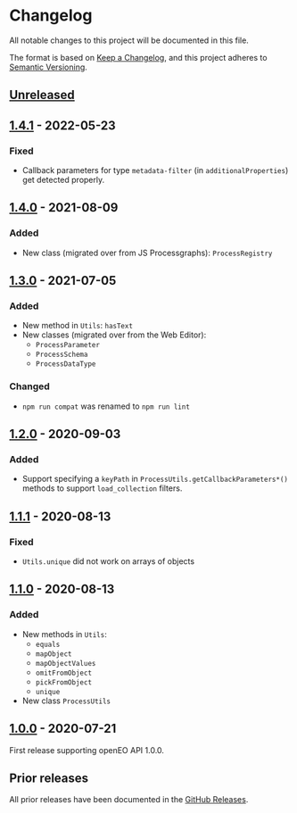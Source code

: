 # Changelog
All notable changes to this project will be documented in this file.

The format is based on [Keep a Changelog](https://keepachangelog.com/en/1.0.0/),
and this project adheres to [Semantic Versioning](https://semver.org/spec/v2.0.0.html).

## [Unreleased]

## [1.4.1] - 2022-05-23

### Fixed

- Callback parameters for type `metadata-filter` (in `additionalProperties`) get detected properly.

## [1.4.0] - 2021-08-09

### Added

- New class (migrated over from JS Processgraphs): `ProcessRegistry`

## [1.3.0] - 2021-07-05

### Added

- New method in `Utils`: `hasText`
- New classes (migrated over from the Web Editor):
  - `ProcessParameter`
  - `ProcessSchema`
  - `ProcessDataType`

### Changed

- `npm run compat` was renamed to `npm run lint`

## [1.2.0] - 2020-09-03

### Added

- Support specifying a `keyPath` in `ProcessUtils.getCallbackParameters*()` methods to support `load_collection` filters.

## [1.1.1] - 2020-08-13

### Fixed

- `Utils.unique` did not work on arrays of objects

## [1.1.0] - 2020-08-13

### Added

- New methods in `Utils`:
  - `equals`
  - `mapObject`
  - `mapObjectValues`
  - `omitFromObject`
  - `pickFromObject`
  - `unique`
- New class `ProcessUtils`

## [1.0.0] - 2020-07-21

First release supporting openEO API 1.0.0.

## Prior releases

All prior releases have been documented in the [GitHub Releases](https://github.com/Open-EO/openeo-js-commons/releases).

[Unreleased]: <https://github.com/Open-EO/openeo-js-commons/compare/v1.4.1...HEAD>
[1.4.1]: <https://github.com/Open-EO/openeo-js-commons/compare/v1.4.0...v1.4.1>
[1.4.0]: <https://github.com/Open-EO/openeo-js-commons/compare/v1.3.0...v1.4.0>
[1.3.0]: <https://github.com/Open-EO/openeo-js-commons/compare/v1.2.0...v1.3.0>
[1.2.0]: <https://github.com/Open-EO/openeo-js-commons/compare/v1.1.1...v1.2.0>
[1.1.1]: <https://github.com/Open-EO/openeo-js-commons/compare/v1.1.0...v1.1.1>
[1.1.0]: <https://github.com/Open-EO/openeo-js-commons/compare/v1.0.0...v1.1.0>
[1.0.0]: <https://github.com/Open-EO/openeo-js-commons/compare/v1.0.0>
